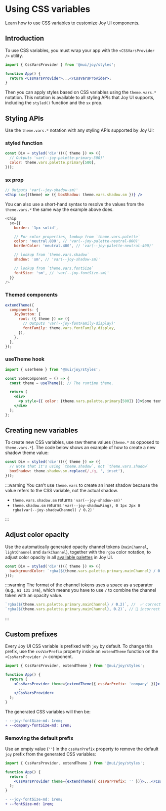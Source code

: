 # Using CSS variables

<p class="description">Learn how to use CSS variables to customize Joy UI components.</p>

## Introduction

To use CSS variables, you must wrap your app with the `<CSSVarsProvider />` utility.

```jsx
import { CssVarsProvider } from '@mui/joy/styles';

function App() {
  return <CssVarsProvider>...</CssVarsProvider>;
}
```

Then you can apply styles based on CSS variables using the `theme.vars.*` notation.
This notation is available to all styling APIs that Joy UI supports, including the `styled()` function and the `sx` prop.

## Styling APIs

Use the `theme.vars.*` notation with any styling APIs supported by Joy UI:

### styled function

```js
const Div = styled('div')(({ theme }) => ({
  // Outputs 'var(--joy-palette-primary-500)'
  color: theme.vars.palette.primary[500],
}));
```

### sx prop

```jsx
// Outputs 'var(--joy-shadow-sm)'
<Chip sx={(theme) => ({ boxShadow: theme.vars.shadow.sm })} />
```

You can also use a short-hand syntax to resolve the values from the `theme.vars.*` the same way the example above does.

```js
<Chip
  sx={{
    border: '1px solid',

    // For color properties, lookup from `theme.vars.palette`
    color: 'neutral.800', // 'var(--joy-palette-neutral-800)'
    borderColor: 'neutral.400', // 'var(--joy-palette-neutral-400)'

    // lookup from `theme.vars.shadow`
    shadow: 'sm', // 'var(--joy-shadow-sm)'

    // lookup from `theme.vars.fontSize`
    fontSize: 'sm', // 'var(--joy-fontSize-sm)'
  }}
/>
```

### Themed components

```jsx
extendTheme({
  components: {
    JoyButton: {
      root: ({ theme }) => ({
        // Outputs 'var(--joy-fontFamily-display)'
        fontFamily: theme.vars.fontFamily.display,
      }),
    },
  },
});
```

### useTheme hook

```jsx
import { useTheme } from '@mui/joy/styles';

const SomeComponent = () => {
  const theme = useTheme(); // The runtime theme.

  return (
    <div>
      <p style={{ color: {theme.vars.palette.primary[500]} }}>Some text here.</p>
    </div>
  );
};
```

## Creating new variables

To create new CSS variables, use raw theme values (`theme.*` as opposed to `theme.vars.*`). The code below shows an example of how to create a new shadow theme value:

```js
const Div = styled('div')(({ theme }) => ({
  // Note that it's using `theme.shadow`, not `theme.vars.shadow`
  boxShadow: theme.shadow.sm.replace(/,/g, ', inset'),
}));
```

:::warning
You can't use `theme.vars` to create an inset shadow because the value refers to the CSS variable, not the actual shadow.

- `theme.vars.shadow.sm` returns `'var(--joy-shadow-sm)'`
- `theme.shadow.sm` returns `'var(--joy-shadowRing), 0 1px 2px 0 rgba(var(--joy-shadowChannel) / 0.2)'`

:::

## Adjust color opacity

Use the automatically generated opacity channel tokens (`mainChannel`, `lightChannel` and `darkChannel`), together with the `rgba` color notation, to adjust color opacity in all [available palettes](/joy-ui/customization/theme-colors/#default-color-tokens) in Joy UI.

```js
const Div = styled('div')(({ theme }) => ({
  backgroundColor: `rgba(${theme.vars.palette.primary.mainChannel} / 0.2)`,
}));
```

:::warning
The format of the channel tokens uses a space as a separator (e.g., `61 131 246`), which means you have to use `/` to combine the channel token with an opacity value.

```js
`rgba(${theme.vars.palette.primary.mainChannel} / 0.2)`, //  ✅ correct
`rgba(${theme.vars.palette.primary.mainChannel}, 0.2)`, // 🚫 incorrect
```

:::

## Custom prefixes

Every Joy UI CSS variable is prefixed with `joy` by default.
To change this prefix, use the `cssVarPrefix` property inside an `extendTheme` function on the `<CssVarsProvider />` component.

```jsx
import { CssVarsProvider, extendTheme } from '@mui/joy/styles';

function App() {
  return (
    <CssVarsProvider theme={extendTheme({ cssVarPrefix: 'company' })}>
      ...
    </CssVarsProvider>
  );
}
```

The generated CSS variables will then be:

```diff
- --joy-fontSize-md: 1rem;
+ --company-fontSize-md: 1rem;
```

### Removing the default prefix

Use an empty value (`''`) in the `cssVarPrefix` property to remove the default `joy` prefix from the generated CSS variables:

```jsx
import { CssVarsProvider, extendTheme } from '@mui/joy/styles';

function App() {
  return (
    <CssVarsProvider theme={extendTheme({ cssVarPrefix: '' })}>...</CssVarsProvider>
  );
}
```

```diff
- --joy-fontSize-md: 1rem;
+ --fontSize-md: 1rem;
```
